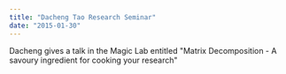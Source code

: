 ```yaml
---
title: "Dacheng Tao Research Seminar"
date: "2015-01-30"
---
```

Dacheng gives a talk in the Magic Lab entitled "Matrix Decomposition - A savoury ingredient for cooking your research"